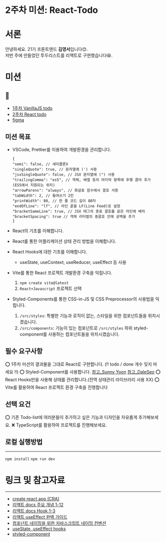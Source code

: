 # 2주차 미션: React-Todo

# 서론

안녕하세요. 21기 프론트엔드 **김영서**입니다😊.  
저번 주에 만들었던 투두리스트를 리액트로 구현했습니다😆.

# 미션

## 🔗

- [1주차 VanillaJS todo](https://vanilla-todo-21th-xi.vercel.app/)
- [2주차 React todo]()
- [figma](https://www.figma.com/design/oUJT679EyBJYQmCJgNdgvJ/CEOS-Frontend-21-%EA%B9%80%EC%98%81%EC%84%9C?node-id=0-1&p=f&t=xkmcJ7COhkHPcN02-0)

## 미션 목표

- VSCode, Prettier를 이용하여 개발환경을 관리합니다.

  ```
  {
  "semi": false, // 세미콜론X
  "singleQuote": true, // 문자열에 (') 사용
  "jsxSingleQuote": false, // JSX 문자열에 (") 사용
  "trailingComma": "es5", // 객체, 배열 등의 마지막 항목에 후행 콤마 추가 (ES5에서 지원되는 위치)
  "arrowParens": "always", // 화살표 함수에서 괄호 사용
  "tabWidth": 2, // 들여쓰기 2칸
  "printWidth": 80, // 한 줄 코드 길이 80자
  "endOfLine": "lf", // 라인 끝을 LF(Line Feed)로 설정
  "bracketSameLine": true, // JSX 태그의 종료 괄호를 같은 라인에 배치
  "bracketSpacing": true // 객체 리터럴의 중괄호 안에 공백을 추가
  }

  ```

- React의 기초를 이해합니다.
- React를 통한 어플리케이션 상태 관리 방법을 이해합니다.
- React Hooks에 대한 기초를 이해합니다.

  - useState, useContext, useReducer, useEffect 등 사용

- Vite를 통한 React 프로젝트 개발환경 구축을 익힙니다.

  1. `npm create vite@latest`
  2. `React+Javascript` 프로젝트 선택

- Styled-Components를 통한 CSS-in-JS 및 CSS Preprocessor의 사용법을 익힙니다.
  1. `/src/styles`: 특별한 기능과 로직이 없는, 스타일을 위한 컴포넌트들을 위치시켰습니다.
  2. `/src/components`: 기능이 있는 컴포넌트로 `/src/styles` 하위 styled-component를 사용하는 컴포넌트들을 위치시켰습니다.

## 필수 요구사항

⭕️ 1주차 미션의 결과물을 그대로 React로 구현합니다. (‼️ todo / done 개수 잊지 마세요 ‼️)
⭕️ Styled-Component를 사용합니다.
[참고\_Sunny Yoon](https://joong-sunny.github.io/javascript/styled-components/)
[참고\_DaleSeo](https://www.daleseo.com/react-styled-components/)
⭕️ React Hooks만을 사용해 상태를 관리합니다.(전역 상태관리 라이브러리 사용 XX)
⭕️ Vite를 활용하여 React 프로젝트 환경 구축을 진행합니다

## 선택 요건

⭕️ 기존 Todo-list에 여러분들이 추가하고 싶은 기능과 디자인을 자유롭게 추가해보세요.
❌ TypeScript를 활용하여 프로젝트를 진행해보세요.

## 로컬 실행방법

---

`npm install`
`npm run dev`

# 링크 및 참고자료

---

- [create react app (CRA)](https://create-react-app.dev/docs/getting-started/)
- [리액트 docs 주요 개념 1-12](https://react.dev/learn)
- [리액트 docs Hook 1-3](https://react.dev/reference/react)
- [리액트 useEffect 완벽 가이드](https://overreacted.io/ko/a-complete-guide-to-useeffect/)
- [컴포넌트 네이밍을 위한 자바스크립트 네이밍 컨벤션](https://velog.io/@cada/%EC%9E%90%EB%B0%94%EC%8A%A4%ED%81%AC%EB%A6%BD%ED%8A%B8-%EC%8A%A4%ED%83%80%EC%9D%BC-%EA%B0%80%EC%9D%B4%EB%93%9C-%EB%84%A4%EC%9D%B4%EB%B0%8D-%EC%BB%A8%EB%B2%A4%EC%85%98-%ED%8E%B8)
- [useState, useEffect hooks](https://velog.io/@velopert/react-hooks#1-usestate)
- [styled-component](https://styled-components.com/docs/basics#getting-started)
